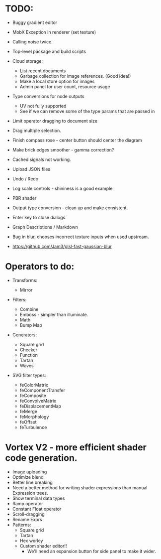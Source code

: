 # TODO:

* Buggy gradient editor
* MobX Exception in renderer (set texture)
* Calling noise twice.
* Top-level package and build scripts
* Cloud storage:
  * List recent documents
  * Garbage collection for image references. (Good idea!)
  * Make a local store option for images
  * Admin panel for user count, resource usage
* Type conversions for node outputs
  * UV not fully supported
  * See if we can remove some of the type params that are passed in
* Limit operator dragging to document size
* Drag multiple selection.
* Finish compass rose - center button should center the diagram
* Make brick edges smoother - gamma correction?
* Cached signals not working.
* Upload JSON files
* Undo / Redo
* Log scale controls - shininess is a good example
* PBR shader
* Output type conversion - clean up and make consistent.
* Enter key to close dialogs.
* Graph Descriptions / Markdown
* Bug in blur, chooses incorrect texture inputs when used upstream.

* https://github.com/Jam3/glsl-fast-gaussian-blur

# Operators to do:
  * Transforms:
    * Mirror
  * Filters:
    * Combine
    * Emboss - simpler than illuminate.
    * Math
    * Bump Map
  * Generators:
    * Square grid
    * Checker
    * Function
    * Tartan
    * Waves

  * SVG filter types:
    * feColorMatrix
    * feComponentTransfer
    * feComposite
    * feConvolveMatrix
    * feDisplacementMap
    * feMerge
    * feMorphology
    * feOffset
    * feTurbulence

# Vortex V2 - more efficient shader code generation.

* Image uploading
* Optimize blend
* Better line breaking
* Need a better method for writing shader expressions than manual Expression trees.
* Show terminal data types
* Ramp operator
* Constant Float operator
* Scroll-dragging
* Rename Exprs
* Patterns:
  * Square grid
  * Tartan
  * Hex worley
  * Custom shader editor!!
    * We'll need an expansion button for side panel to make it wider.
